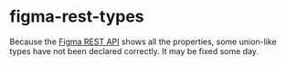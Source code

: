 # figma-rest-types

Because the [Figma REST API](https://www.figma.com/developers/api) shows all the properties, some union-like types have not been declared correctly. It may be fixed some day.
